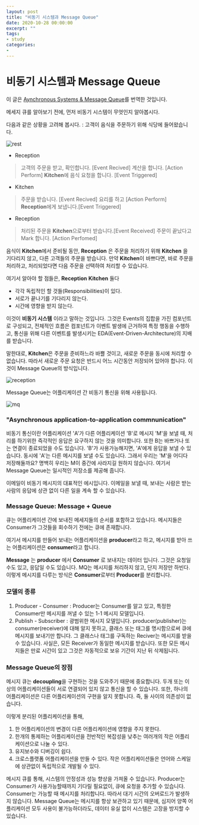 ```yaml
---
layout: post
title: "비동기 시스템과 Message Queue"
date: 2020-10-28 00:00:00
excerpt: ""
tags:
- study
categories:
-
---
```


# 비동기 시스템과 Message Queue

이 글은 [Aynchronous Systems & Message Queue](#https://medium.com/datadriveninvestor/what-is-message-queue-b5468ff6db50)를 번역한 것입니다.

메세지 큐를 알아보기 전에, 먼저 비동기 시스템이 무엇인지 알아봅시다.

다음과 같은 상황을 고려해 봅시다. : 고객이 음식을 주문하기 위해 식당에 들어왔습니다.

![rest](https://miro.medium.com/max/1188/0*vyoUPhDZ9bvhm-RI)

- Reception
 > 고객의 주문을 받고, 확인합니다. [Event Recived]
 > 계산을 합니다. [Action Perform]
 > **Kitchen**에 음식 요청을 합니다. [Event Triggered]

- Kitchen
 > 주문을 받습니다. [Event Recived]
 > 요리를 하고 [Action Perform]
 > **Reception**에게 보냅니다.[Event Triggered]

 - Reception
  > 처리된 주문을 **Kitchen**으로부터 받습니다.[Event Received]
  > 주문이 끝났다고 Mark 합니다. [Action Perfomed]

음식이 **Kitchen**에서 준비될 동안, **Reception** 은 주문을 처리하기 위해 **Kitchen** 을 기다리지 않고, 다른 고객들의 주문을 받습니다. 만약 **Kitchen**이 바쁘다면, 바로 주문을 처리하고, 처리되었다면 다음 주문을 선택하여 처리할 수 있습니다.

여기서 알아야 할 점들은, **Reception** **Kitchen** 둘다
 - 각각 독립적인 할 것들(Responsibilities)이 있다.
 - 서로가 끝나기를 기다리지 않는다.
 - 시간에 영향을 받지 않는다.

 이것이 **비동기 시스템** 이라고 말하는 것입니다. 그것은 Events의 집합을 가진 컴포넌트로 구성되고, 전체적인 흐름은 컴포넌트가 이벤트 발생에 근거하여 특정 행동을 수행하고, 통신을 위해 다른 이벤트를 발생시키는 EDA(Event-Driven-Architecture)의 지배를 받습니다.


말한대로, **Kitchen**은 주문을 준비하느라 바쁠 것이고, 새로운 주문을 동시에 처리할 수 없습니다. 따라서 새로운 주문 요청은 반드시 어느 시간동안 저장되어 있어야 합니다. 이것이 Message Queue의 방식입니다.

![reception](https://miro.medium.com/max/1400/0*8lGL3X2OHtRReUnO)

Message Queue는 어플리케이션 간 비동기 통신을 위해 사용됩니다.

![mq](https://miro.medium.com/max/1152/1*jyvAtVsULzry5eYG1QL3dw.png)

### "Asynchronous application-to-application commnunication"

비동기 통신이란 어플리케이션 'A'가 다른 어플리케이션 'B'로 메시지 'M'을 보낼 때, 처리를 하기위한 즉각적인 응답은 요구하지 않는 것을 의미합니다.
또한 B는 바쁘거나 또는 연결이 종료되었을 수도 있습니다. 'B'가 사용가능해지면, 'A'에게 응답을 보낼 수 있습니다. 동시에 'A'는 다른 메시지를 보낼 수도 있습니다. 그래서 우리는 'M'을 어디다 저장해둘까요? 명백히 우리는 M이 중간에 사라지길 원하지 않습니다. 여기서 Message Queue는 일시적인 저장소를 제공해 줍니다.

이메일이 비동기 메시지의 대표적인 에시입니다. 이메일을 보낼 때, 보내는 사람은 받는사람의 응답에 상관 없이 다른 일을 계속 할 수 있습니다.

### Message Queue: Message + Queue
큐는 어플리케이션 간에 보내진 메세지들의 순서를 포함하고 있습니다. 메시지들은 Consumer가 그것들을 회수하기 전에는 큐에 존재합니다.

여기서 메시지를 만들어 보내는 어플리케이션을 **producer**라고 하고, 메시지를 받아 쓰는 어플리케이션은 **consumer**라고 합니다.

**Message** 는 **producer** 에서 **Consumer** 로 보내지는 데이터 입니다. 그것은 요청일 수도 있고, 응답일 수도 있습니다. MQ는 메시지를 처리하지 않고, 단지 저장만 하빈다. 이렇게 메시지를 다루는 방식은 **Consumer**로부터 **Producer**를 분리합니다.

### 모델의 종류
1. Producer - Consumer : Producer는 Consumer를 알고 있고, 특정한 Consumer만 메시지를 꺼낼 수 있는 1-1 메시지 모델입니다.
2. Publish - Subscriber : 광범위한 메시지 모델입니다. producer(publisher)는 consumer(receiver)에 대해 알지 못하고, 클래스 또는 태그를 명시함으로써 큐에 메시지를 보내기만 합니다. 그 클래스나 태그를 구독하는 Reciver는 메시지를 받을 수 있습니다. 사실은, 모든 Receiver가 동일한 메시지를 받습니다. 또한 모든 메시지들은 만료 시간이 있고 그것은 자동적으로 보유 기간이 지난 뒤 삭제됩니다.

### Message Queue의 장점
메시지 큐는 **decoupling**을 구현하는 것을 도와주기 때문에 중요합니다. 두개 또는 이상의 어플리케이션들이 서로 연결되어 있지 않고 통신을 할 수 있습니다.
또한, 하나의 어플리케이션은 다른 어플리케이션의 구현을 알지 못합니다. 즉, 둘 사이의 의존성이 없습니다.

이렇게 분리된 어플리케이션을 통해,

1. 한 어플리케이션의 변경이 다른 어플리케이션에 영향을 주지 못한다.
2. 한개의 통제하는 어플리케이션을 전반적인 복잡성을 낮추는 여러개의 작은 어플리케이션으로 나눌 수 있다.
3. 유지보수와 디버깅이 쉽다.
4. 크로스플랫폼 어플리케이션을 만들 수 있다. 작은 어플리케이션들은 언어와 스케일에 상관없이 독립적으로 개발될 수 있다.

메시지 큐를 통해, 시스템의 안정성과 성능 향상을 가져올 수 있습니다. Producer는 Consumer가 사용가능할때까지 기다릴 필요없이, 큐에 요청을 추가할 수 있습니다.
Consumer는 가능할 때 메시지를 처리합니다. 따라서 대기 시간의 오버로드가 발생하지 않습니다. Message Queue는 메시지를 항상 보관하고 있기 때문에, 심지어 양쪽 어플리케이션 모두 사용이 불가능하더라도, 데이터 유실 없이 시스템은 고장을 방지할 수 있습니다.

